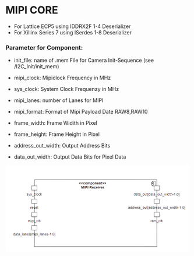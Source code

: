 # MIPI CORE

- For Lattice ECP5 using IDDRX2F 1-4 Deserializer
- For Xillinx Series 7 using ISerdes 1-8 Deserializer


### Parameter for Component:
- init_file: name of .mem File for Camera Init-Sequence (see /I2C_Init/init_mem)

- mipi_clock: Mipiclock Frequency in MHz

- sys_clock: System Clock Frequenzy in MHz

- mipi_lanes: number of Lanes for MIPI

- mipi_format: Format of Mipi Payload Date RAW8,RAW10

- frame_width: Frame Widith in Pixel 

- frame_height: Frame Height in Pixel 

- address_out_width: Output Address Bits

- data_out_width: Output Data Bits for Pixel Data 

![Mipi-Core](/src/images/mipicore.png)

